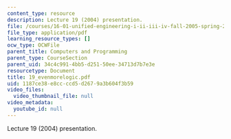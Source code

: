 ```yaml
---
content_type: resource
description: Lecture 19 (2004) presentation.
file: /courses/16-01-unified-engineering-i-ii-iii-iv-fall-2005-spring-2006/1187ce38e8ccccd5d2679a3b604f3b59_19_evenmorelogic.pdf
file_type: application/pdf
learning_resource_types: []
ocw_type: OCWFile
parent_title: Computers and Programming
parent_type: CourseSection
parent_uid: 34c4c991-4bb5-d251-50ee-34713d7b7e3e
resourcetype: Document
title: 19_evenmorelogic.pdf
uid: 1187ce38-e8cc-ccd5-d267-9a3b604f3b59
video_files:
  video_thumbnail_file: null
video_metadata:
  youtube_id: null
---
```

Lecture 19 (2004) presentation.